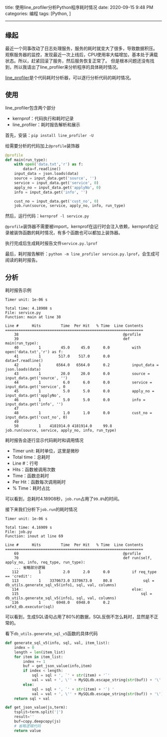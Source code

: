 title: 使用line_profiler分析Python程序耗时情况
date: 2020-09-15 9:48 PM
categories: 编程
tags: [Python, ]

-------

## 缘起
最近一个同事改动了日志处理服务，服务的耗时就变大了很多，导致数据积压。
观察服务器的监控，发现最近一次上线后，CPU使用率大幅增加，基本处于满载状态。所以，赶紧回滚了服务，然后服务恢复正常了。
但是根本问题还没有找到，所以我请出了line_profiler来分析程序的具体耗时情况。

[line_profiler](https://github.com/pyutils/line_profiler)是个代码耗时分析器，可以逐行分析代码的耗时情况。

## 使用
line_profiler包含两个部分
- kernprof：代码执行和耗时记录
- line_profiler：耗时报告解析和展示

首先，安装：`pip install line_profiler -U`

给需要分析的代码加上`@profile`装饰器
```python
@profile
def main(run_type):
    with open('data.txt','r') as f:
        data=f.readline()
    input_data = json.loads(data)
    source = input_data.get('source', '')
    service = input_data.get('service', 0)
    apply_no = input_data.get('applyNo', 0)
    info = input_data.get('info', '')

    cust_no = input_data.get('cust_no', 0)
    job.run(source, service, apply_no, info, run_type)
```

然后，运行代码：`kernprof -l service.py`

`@profile`装饰器不需要被import，kernprof在运行时会注入依赖，kernprof会记录被装饰函数的耗时情况，有多个函数也可以都加上装饰器。

执行完成后生成耗时报告文件`service.py.lprof`

最后，耗时报告解析：`python -m line_profiler service.py.lprof`，会生成可阅读的耗时报告。

## 分析
耗时报告示例
```
Timer unit: 1e-06 s

Total time: 4.18908 s
File: service.py
Function: main at line 38

Line #      Hits         Time  Per Hit   % Time  Line Contents
==============================================================
    38                                               @profile
    39                                               def main(run_type):
    40         1         45.0     45.0      0.0          with open('data.txt','r') as f:
    41         1        517.0    517.0      0.0              data=f.readline()
    42         1       6564.0   6564.0      0.2          input_data = json.loads(data)
    43         1         20.0     20.0      0.0          source = input_data.get('source', '')
    44         1          6.0      6.0      0.0          service = input_data.get('service', 0
    45         1          5.0      5.0      0.0          apply_no = input_data.get('applyNo', 
    46         1          5.0      5.0      0.0          info = input_data.get('info', '')
    47
    48         1          1.0      1.0      0.0          cust_no = input_data.get('cust_no', 0)
    49                                                   
    50         1    4181914.0 4181914.0     99.8         job.run(source, service, apply_no, info, run_type)
```

耗时报告会逐行显示代码耗时和调用情况
- Timer unit: 耗时单位，这里是微秒
- Total time：总耗时
- Line #：行号
- Hits：函数被调用次数
- Time：函数总耗时
- Per Hit：函数每次调用耗时
- % Time：耗时占比

可以看到，总耗时4.18908秒，`job.run`占用了`99.8%`的时间。

接下来我们分析下`job.run`的耗时情况
```
Timer unit: 1e-06 s

Total time: 4.16909 s
File: job.py
Function: inout at line 69

Line #      Hits         Time  Per Hit   % Time  Line Contents
==============================================================
    69                                               @profile
    70                                               def run(self, apply_no, info, req_type, run_type):
    ... 省略部分逻辑
   112         1          2.0      2.0      0.0          if req_type == 'credit':
   113         1    3370673.0 3370673.0     80.8              sql = db_utils.generate_sql_v5(info1, sql, val, columns)
   114                                                   else:
   115                                                       sql = db_utils.generate_sql_v5(info1, sql, val, columns)
   116         1       6948.0   6948.0      0.2          safe3_db.executor(sql)
```

可以看到，生成SQL语句占用了80%的数据，SQL反倒不怎么耗时，显然是不正常的。

看下`db_utils.generate_sql_v5`函数的具体代码
```python
def generate_sql_v5(info, sql, val, item_list):
    index = 0
    length = len(item_list)
    for item in item_list:
        index += 1
        buf = get_json_value(info,item)
        if index < length:
            sql = sql + ', `' + str(item) + '`'
            val = val + ', \'' + MySQLdb.escape_string(str(buf)) + '\''
        else:
            sql = sql + ', `' + str(item) + '`) '
            val = val + ', \'' + MySQLdb.escape_string(str(buf)) + '\')'
    return sql + val

def get_json_value(js,term):
    tsplit=term.split('|')
    result=''
    buf=copy.deepcopy(js)
    # 省略逻辑代码
    return value
```
